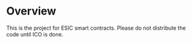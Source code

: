 # Overview
This is the project for ESIC smart contracts. Please do not distribute the code until ICO is done.
